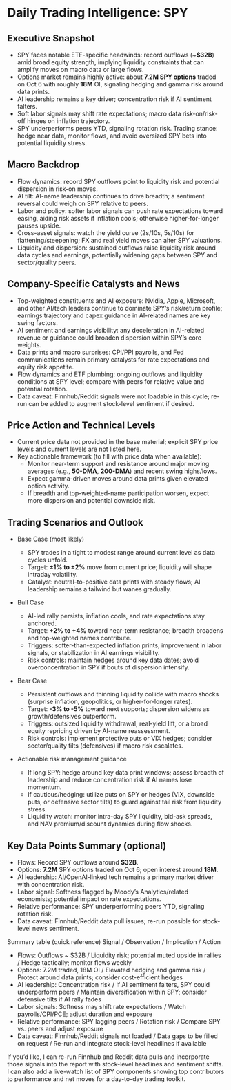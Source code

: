 # Daily Trading Intelligence: SPY

## Executive Snapshot
- SPY faces notable ETF-specific headwinds: record outflows (~**$32B**) amid broad equity strength, implying liquidity constraints that can amplify moves on macro data or large flows.
- Options market remains highly active: about **7.2M SPY options** traded on Oct 6 with roughly **18M** OI, signaling hedging and gamma risk around data prints.
- AI leadership remains a key driver; concentration risk if AI sentiment falters.
- Soft labor signals may shift rate expectations; macro data risk-on/risk-off hinges on inflation trajectory.
- SPY underperforms peers YTD, signaling rotation risk. Trading stance: hedge near data, monitor flows, and avoid oversized SPY bets into potential liquidity stress.

## Macro Backdrop
- Flow dynamics: record SPY outflows point to liquidity risk and potential dispersion in risk-on moves.
- AI tilt: AI-name leadership continues to drive breadth; a sentiment reversal could weigh on SPY relative to peers.
- Labor and policy: softer labor signals can push rate expectations toward easing, aiding risk assets if inflation cools; otherwise higher-for-longer pauses upside.
- Cross-asset signals: watch the yield curve (2s/10s, 5s/10s) for flattening/steepening; FX and real yield moves can alter SPY valuations.
- Liquidity and dispersion: sustained outflows raise liquidity risk around data cycles and earnings, potentially widening gaps between SPY and sector/quality peers.

## Company-Specific Catalysts and News
- Top-weighted constituents and AI exposure: Nvidia, Apple, Microsoft, and other AI/tech leaders continue to dominate SPY’s risk/return profile; earnings trajectory and capex guidance in AI-related names are key swing factors.
- AI sentiment and earnings visibility: any deceleration in AI-related revenue or guidance could broaden dispersion within SPY’s core weights.
- Data prints and macro surprises: CPI/PPI payrolls, and Fed communications remain primary catalysts for rate expectations and equity risk appetite.
- Flow dynamics and ETF plumbing: ongoing outflows and liquidity conditions at SPY level; compare with peers for relative value and potential rotation.
- Data caveat: Finnhub/Reddit signals were not loadable in this cycle; re-run can be added to augment stock-level sentiment if desired.

## Price Action and Technical Levels
- Current price data not provided in the base material; explicit SPY price levels and current levels are not listed here.
- Key actionable framework (to fill with price data when available):
  - Monitor near-term support and resistance around major moving averages (e.g., **50-DMA**, **200-DMA**) and recent swing highs/lows.
  - Expect gamma-driven moves around data prints given elevated option activity.
  - If breadth and top-weighted-name participation worsen, expect more dispersion and potential downside risk.

## Trading Scenarios and Outlook
- Base Case (most likely)
  - SPY trades in a tight to modest range around current level as data cycles unfold.
  - Target: **±1% to ±2%** move from current price; liquidity will shape intraday volatility.
  - Catalyst: neutral-to-positive data prints with steady flows; AI leadership remains a tailwind but wanes gradually.

- Bull Case
  - AI-led rally persists, inflation cools, and rate expectations stay anchored.
  - Target: **+2% to +4%** toward near-term resistance; breadth broadens and top-weighted names contribute.
  - Triggers: softer-than-expected inflation prints, improvement in labor signals, or stabilization in AI earnings visibility.
  - Risk controls: maintain hedges around key data dates; avoid overconcentration in SPY if bouts of dispersion intensify.

- Bear Case
  - Persistent outflows and thinning liquidity collide with macro shocks (surprise inflation, geopolitics, or higher-for-longer rates).
  - Target: **-3% to -5%** toward next supports; dispersion widens as growth/defensives outperform.
  - Triggers: outsized liquidity withdrawal, real-yield lift, or a broad equity repricing driven by AI-name reassessment.
  - Risk controls: implement protective puts or VIX hedges; consider sector/quality tilts (defensives) if macro risk escalates.

- Actionable risk management guidance
  - If long SPY: hedge around key data print windows; assess breadth of leadership and reduce concentration risk if AI names lose momentum.
  - If cautious/hedging: utilize puts on SPY or hedges (VIX, downside puts, or defensive sector tilts) to guard against tail risk from liquidity stress.
  - Liquidity watch: monitor intra-day SPY liquidity, bid-ask spreads, and NAV premium/discount dynamics during flow shocks.

## Key Data Points Summary (optional)
- Flows: Record SPY outflows around **$32B**.
- Options: **7.2M** SPY options traded on Oct 6; open interest around **18M**.
- AI leadership: AI/OpenAI-linked tech remains a primary market driver with concentration risk.
- Labor signal: Softness flagged by Moody’s Analytics/related economists; potential impact on rate expectations.
- Relative performance: SPY underperforming peers YTD, signaling rotation risk.
- Data caveat: Finnhub/Reddit data pull issues; re-run possible for stock-level news sentiment.

Summary table (quick reference)
Signal / Observation / Implication / Action
- Flows: Outflows ~ $32B / Liquidity risk; potential muted upside in rallies / Hedge tactically; monitor flows weekly
- Options: 7.2M traded, 18M OI / Elevated hedging and gamma risk / Protect around data prints; consider cost-efficient hedges
- AI leadership: Concentration risk / If AI sentiment falters, SPY could underperform peers / Maintain diversification within SPY; consider defensive tilts if AI rally fades
- Labor signals: Softness may shift rate expectations / Watch payrolls/CPI/PCE; adjust duration and exposure
- Relative performance: SPY lagging peers / Rotation risk / Compare SPY vs. peers and adjust exposure
- Data caveat: Finnhub/Reddit signals not loaded / Data gaps to be filled on request / Re-run and integrate stock-level headlines if available

If you’d like, I can re-run Finnhub and Reddit data pulls and incorporate those signals into the report with stock-level headlines and sentiment shifts. I can also add a live-watch list of SPY components showing top contributors to performance and net moves for a day-to-day trading toolkit.